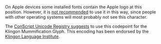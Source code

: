 On Apple devices some installed fonts contain the Apple logo at this position. However,
it is [not recommended](https://hea-www.harvard.edu/~fine/OSX/unicode_apple_logo.html) to
use it in this way, since people with other operating systems will most probably not
see this character.

The [ConScript Unicode Registry suggests](https://www.evertype.com/standards/csur/klingon.html)
to use this codepoint for the Klingon Mummification Glyph. This encoding has
been endorsed by the [Klingon Language Institute](https://www.kli.org/).
